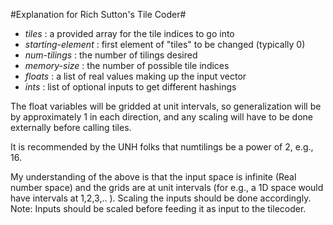 
#Explanation for Rich Sutton's Tile Coder#
  * *tiles*                   : a provided array for the tile indices to go into
  * *starting-element*        : first element of "tiles" to be changed (typically 0)
  * *num-tilings*             : the number of tilings desired
  * *memory-size*             : the number of possible tile indices
  * *floats*                  : a list of real values making up the input vector
  * *ints*                    : list of optional inputs to get different hashings
  

The float variables will be gridded at unit intervals, so generalization will be by approximately 1 in each direction, and any scaling will have 
to be done externally before calling tiles.

It is recommended by the UNH folks that numtilings be a power of 2, e.g., 16. 

My understanding of the above is that the input space is infinite (Real number space) and the grids are at unit intervals (for e.g., a 1D space would have intervals at 1,2,3,.. ).
Scaling the inputs should be done accordingly. 
Note: Inputs should be scaled before feeding it as input to the tilecoder.
